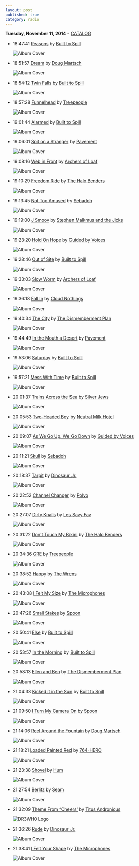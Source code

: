 ```yaml
---
layout: post
published: true
category: radio
---
```


**Tuesday, November 11, 2014** - [CATALOG](/2014/11/11/Built-To-Spill-radio-catalog)

*   18:47:41  [Reasons](http://goo.gl/A0s8S1) by [Built to Spill](http://www.last.fm/music/Built+to+Spill)

    ![Album Cover](http://userserve-ak.last.fm/serve/174s/93231729.png "There's Nothing Wrong With Love")

*   18:51:57  [Dream](http://goo.gl/V1vP14) by [Doug Martsch](http://www.last.fm/music/Doug+Martsch)

    ![Album Cover](http://images.amazon.com/images/P/B00006I09L.01.MZZZZZZZ.jpg "Now You Know")

*   18:54:12  [Twin Falls](http://goo.gl/UtQgZA) by [Built to Spill](http://www.last.fm/music/Built+to+Spill)

    ![Album Cover](http://userserve-ak.last.fm/serve/174s/93231729.png "There's Nothing Wrong With Love")

*   18:57:28  [Funnelhead](http://goo.gl/HYmfkB) by [Treepeople](http://www.last.fm/music/Treepeople)

    ![Album Cover](http://userserve-ak.last.fm/serve/174s/18848161.jpg "Something Vicious for Tomorrow / Time Whore")

*   19:01:44  [Alarmed](http://goo.gl/nCZBtk) by [Built to Spill](http://www.last.fm/music/Built+to+Spill)

    ![Album Cover](http://userserve-ak.last.fm/serve/174s/56808505.jpg "Ancient Melodies of the Future")

*   19:06:01  [Spit on a Stranger](http://goo.gl/UtU7g0) by [Pavement](http://www.last.fm/music/Pavement)

    ![Album Cover](http://userserve-ak.last.fm/serve/174s/18455541.jpg "Terror Twilight")

*   19:08:16  [Web in Front](http://goo.gl/W98htI) by [Archers of Loaf](http://www.last.fm/music/Archers+of+Loaf)

    ![Album Cover](http://userserve-ak.last.fm/serve/174s/42634385.jpg "Icky Mettle")

*   19:10:29  [Freedom Ride](http://goo.gl/fNv0F1) by [The Halo Benders](http://www.last.fm/music/The+Halo+Benders)

    ![Album Cover](http://userserve-ak.last.fm/serve/174s/100597665.png "God Don't Make No Junk")

*   19:13:45  [Not Too Amused](http://goo.gl/qS111H) by [Sebadoh](http://www.last.fm/music/Sebadoh)

    ![Album Cover](http://userserve-ak.last.fm/serve/174s/82532821.png "Bakesale")

*   19:19:00  [J Smoov](http://goo.gl/OkAJWa) by [Stephen Malkmus and the Jicks](http://www.last.fm/music/Stephen+Malkmus+and+the+Jicks)

    ![Album Cover](http://userserve-ak.last.fm/serve/174s/95951657.jpg "Wig Out at Jagbags")

*   19:23:20  [Hold On Hope](http://goo.gl/u1vy4U) by [Guided by Voices](http://www.last.fm/music/Guided+by+Voices)

    ![Album Cover](http://userserve-ak.last.fm/serve/174s/82526111.png "Do The Collapse")

*   19:28:46  [Out of Site](http://goo.gl/Xzr0HB) by [Built to Spill](http://www.last.fm/music/Built+to+Spill)

    ![Album Cover](http://userserve-ak.last.fm/serve/174s/91086063.png "Perfect From Now On")

*   19:33:03  [Slow Worm](http://goo.gl/3ScU4C) by [Archers of Loaf](http://www.last.fm/music/Archers+of+Loaf)

    ![Album Cover](http://userserve-ak.last.fm/serve/174s/42634385.jpg "Icky Mettle")

*   19:36:18  [Fall In](http://goo.gl/rTRqCv) by [Cloud Nothings](http://www.last.fm/music/Cloud+Nothings)

    ![Album Cover](http://userserve-ak.last.fm/serve/174s/78074996.png "Attack on Memory")

*   19:40:34  [The City](http://goo.gl/OVbwTe) by [The Dismemberment Plan](http://www.last.fm/music/The+Dismemberment+Plan)

    ![Album Cover](http://userserve-ak.last.fm/serve/174s/84062663.png "Emergency & I")

*   19:44:49  [In the Mouth a Desert](http://goo.gl/q5ytly) by [Pavement](http://www.last.fm/music/Pavement)

    ![Album Cover](http://userserve-ak.last.fm/serve/174s/66015056.png "Slanted & Enchanted")

*   19:53:06  [Saturday](http://goo.gl/NRBMz1) by [Built to Spill](http://www.last.fm/music/Built+to+Spill)

    ![Album Cover](http://userserve-ak.last.fm/serve/174s/56808475.jpg "You in Reverse")

*   19:57:21  [Mess With Time](http://goo.gl/ydsZ6v) by [Built to Spill](http://www.last.fm/music/Built+to+Spill)

    ![Album Cover](http://userserve-ak.last.fm/serve/174s/56808475.jpg "You in Reverse")

*   20:01:37  [Trains Across the Sea](http://goo.gl/KBOJQv) by [Silver Jews](http://www.last.fm/music/Silver+Jews)

    ![Album Cover](http://userserve-ak.last.fm/serve/174s/96891287.jpg "Starlite Walker")

*   20:05:53  [Two-Headed Boy](http://goo.gl/KbWUHD) by [Neutral Milk Hotel](http://www.last.fm/music/Neutral+Milk+Hotel)

    ![Album Cover](http://userserve-ak.last.fm/serve/174s/27589861.jpg "In the Aeroplane Over the Sea")

*   20:09:07  [As We Go Up, We Go Down](http://goo.gl/6kxvCy) by [Guided by Voices](http://www.last.fm/music/Guided+by+Voices)

    ![Album Cover](http://userserve-ak.last.fm/serve/174s/70402336.png "Alien Lanes")

*   20:11:21  [Skull](http://goo.gl/cmvAjy) by [Sebadoh](http://www.last.fm/music/Sebadoh)

    ![Album Cover](http://userserve-ak.last.fm/serve/174s/82532821.png "Bakesale")

*   20:18:37  [Tarpit](http://goo.gl/clFOjx) by [Dinosaur Jr.](http://www.last.fm/music/Dinosaur+Jr.)

    ![Album Cover](http://userserve-ak.last.fm/serve/174s/70045220.png "You're Living All Over Me")

*   20:22:52  [Channel Changer](http://goo.gl/shgd15) by [Polvo](http://www.last.fm/music/Polvo)

    ![Album Cover](http://userserve-ak.last.fm/serve/174s/83306751.jpg "Cor-Crane Secret")

*   20:27:07  [Dirty Knails](http://goo.gl/scmzEk) by [Les Savy Fav](http://www.last.fm/music/Les+Savy+Fav)

    ![Album Cover](http://userserve-ak.last.fm/serve/174s/49702351.png "Root for Ruin")

*   20:31:22  [Don't Touch My Bikini](http://goo.gl/YEjOXh) by [The Halo Benders](http://www.last.fm/music/The+Halo+Benders)

    ![Album Cover](http://userserve-ak.last.fm/serve/174s/100597665.png "God Don't Make No Junk")

*   20:34:36  [GRE](http://goo.gl/ezdFbG) by [Treepeople](http://www.last.fm/music/Treepeople)

    ![Album Cover](http://userserve-ak.last.fm/serve/174s/54637691.jpg "Guilt Regret Embarrassment")

*   20:38:52  [Happy](http://goo.gl/p1sfOI) by [The Wrens](http://www.last.fm/music/The+Wrens)

    ![Album Cover](http://userserve-ak.last.fm/serve/174s/93033933.png "The Meadowlands")

*   20:43:08  [I Felt My Size](http://goo.gl/4mMW83) by [The Microphones](http://www.last.fm/music/The+Microphones)

    ![Album Cover](http://userserve-ak.last.fm/serve/174s/55399909.png "The Glow, Pt. 2")

*   20:47:26  [Small Stakes](http://goo.gl/AvVWWf) by [Spoon](http://www.last.fm/music/Spoon)

    ![Album Cover](http://userserve-ak.last.fm/serve/174s/95779799.png "Kill the Moonlight")

*   20:50:41  [Else](http://goo.gl/1lWOSr) by [Built to Spill](http://www.last.fm/music/Built+to+Spill)

    ![Album Cover](http://userserve-ak.last.fm/serve/174s/91085943.png "Keep It Like a Secret")

*   20:53:57  [In the Morning](http://goo.gl/wx6LUU) by [Built to Spill](http://www.last.fm/music/Built+to+Spill)

    ![Album Cover](http://userserve-ak.last.fm/serve/174s/93231729.png "There's Nothing Wrong With Love")

*   20:58:13  [Ellen and Ben](http://goo.gl/nhBZRb) by [The Dismemberment Plan](http://www.last.fm/music/The+Dismemberment+Plan)

    ![Album Cover](http://userserve-ak.last.fm/serve/174s/67280098.jpg "Live in Japan 2011")

*   21:04:33  [Kicked it in the Sun](http://goo.gl/V2WLHg) by [Built to Spill](http://www.last.fm/music/Built+to+Spill)

    ![Album Cover](http://userserve-ak.last.fm/serve/174s/91086063.png "Perfect From Now On")

*   21:09:50  [I Turn My Camera On](http://goo.gl/BRcCLv) by [Spoon](http://www.last.fm/music/Spoon)

    ![Album Cover](http://userserve-ak.last.fm/serve/174s/71321754.png "Gimme Fiction")

*   21:14:06  [Reel Around the Fountain](http://goo.gl/m0uKQP) by [Doug Martsch](http://www.last.fm/music/Doug+Martsch)

    ![Album Cover](http://userserve-ak.last.fm/serve/174s/74060500.jpg "Please, Please, Please: A Tribute to The Smiths")

*   21:18:21  [Loaded Painted Red](http://goo.gl/BTSzFC) by [764-HERO](http://www.last.fm/music/764-HERO)

    ![Album Cover](http://images.amazon.com/images/P/B00000DCTL.01.MZZZZZZZ.jpg "Get Here and Stay")

*   21:23:38  [Shovel](http://goo.gl/QdD68W) by [Hum](http://www.last.fm/music/Hum)

    ![Album Cover](http://userserve-ak.last.fm/serve/174s/90009595.png "Electra 2000")

*   21:27:54  [Berlitz](http://goo.gl/FEme2f) by [Seam](http://www.last.fm/music/Seam)

    ![Album Cover](http://userserve-ak.last.fm/serve/174s/101370401.jpg "Are You Driving Me Crazy?")

*   21:32:09  [Theme From “Cheers'](http://goo.gl/LVyA0l) by [Titus Andronicus](http://www.last.fm/music/Titus+Andronicus)

    ![DR3WH0 Logo](https://dl.dropboxusercontent.com/u/8239797/DR3WH0.png "DR3WH0 RadioBlog")

*   21:36:26  [Rude](http://goo.gl/awlM9B) by [Dinosaur Jr.](http://www.last.fm/music/Dinosaur+Jr.)

    ![Album Cover](http://userserve-ak.last.fm/serve/174s/79682209.png "I Bet on Sky")

*   21:38:41  [I Felt Your Shape](http://goo.gl/G85p46) by [The Microphones](http://www.last.fm/music/The+Microphones)

    ![Album Cover](http://userserve-ak.last.fm/serve/174s/55399909.png "The Glow, Pt. 2")

